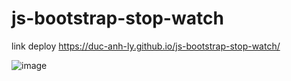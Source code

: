 # js-bootstrap-stop-watch
link deploy https://duc-anh-ly.github.io/js-bootstrap-stop-watch/

![image](https://user-images.githubusercontent.com/92360920/196370156-e15d4f0e-a72e-45ee-96aa-6777e91e603d.png)

